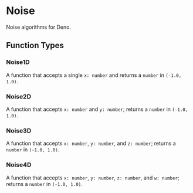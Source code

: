 # Noise

Noise algorithms for Deno.

## Function Types

### Noise1D

A function that accepts a single `x: number` and returns a `number` in `(-1.0, 1.0)`.

### Noise2D

A function that accepts `x: number` and `y: number`; returns a `number` in `(-1.0, 1.0)`.

### Noise3D

A function that accepts `x: number`, `y: number`, and `z: number`; returns a `number` in `(-1.0, 1.0)`.

### Noise4D

A function that accepts `x: number`, `y: number`, `z: number`, and `w: number`; returns a `number` in `(-1.0, 1.0)`.
